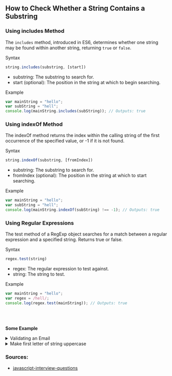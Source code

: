 ## How to Check Whether a String Contains a Substring
### Using includes Method
The `includes` method, introduced in ES6, determines whether one string may be found within another string, returning 
`true` or `false`.

Syntax
```js
string.includes(substring, [start])
```
* substring: The substring to search for.
* start (optional): The position in the string at which to begin searching.

Example
```js
var mainString = "hello";
var subString = "hell";
console.log(mainString.includes(subString)); // Outputs: true
```

### Using indexOf Method
The indexOf method returns the index within the calling string of the first occurrence of the specified value, or -1 if
it is not found.

Syntax
```js
string.indexOf(substring, [fromIndex])
```
* substring: The substring to search for.
* fromIndex (optional): The position in the string at which to start searching.

Example
```js
var mainString = "hello";
var subString = "hell";
console.log(mainString.indexOf(subString) !== -1); // Outputs: true
```

### Using Regular Expressions
The test method of a RegExp object searches for a match between a regular expression and a specified string.
Returns true or false.

Syntax
```js
regex.test(string)
```
* regex: The regular expression to test against.
* string: The string to test.

Example
```js
var mainString = "hello";
var regex = /hell/;
console.log(regex.test(mainString)); // Outputs: true
```

<br/><br/>

**Some Example**
<details>
<summary>Validating an Email</summary>

You can validate an email in JavaScript using regular expressions. It is recommended to do validations on the server 
side as well, because JavaScript can be disabled on the client side.
```js
function validateEmail(email) {
  var re = /^(([^<>()\[\]\\.,;:\s@"]+(\.[^<>()\[\]\\.,;:\s@"]+)*)|(".+"))@((\[[0-9]{1,3}\.[0-9]{1,3}\.[0-9]{1,3}\.[0-9]{1,3}\])|(([a-zA-Z\-0-9]+\.)+[a-zA-Z]{2,}))$/;
  return re.test(String(email).toLowerCase());
}
```
* Regular Expression: The regular expression re checks for the common structure of an email address.
  * ^ and $ denote the start and end of the string.
  * ([^<>()\[\]\\.,;:\s@"]+(\.[^<>()\[\]\\.,;:\s@"]+)*) checks the local part of the email address.
  * ((\[[0-9]{1,3}\.[0-9]{1,3}\.[0-9]{1,3}\.[0-9]{1,3}\])|(([a-zA-Z\-0-9]+\.)+[a-zA-Z]{2,})) checks the domain part of 
    the email address.
* test Method: The test method of the regular expression object is used to test whether the email string matches the 
  pattern.
* String(email).toLowerCase(): Converts the email to a string and changes it to lowercase before testing, ensuring case
  insensitivity.
</details>

<details>
<summary>Make first letter of string uppercase</summary>

You can create a function which uses a chain of string methods such as charAt, toUpperCase and slice methods to generate 
a string with the first letter in uppercase.
```js
function capitalizeFirstLetter(string) {
  return string.charAt(0).toUpperCase() + string.slice(1);
}
```
</details>


### Sources:
* [javascript-interview-questions](https://github.com/sudheerj/javascript-interview-questions)
